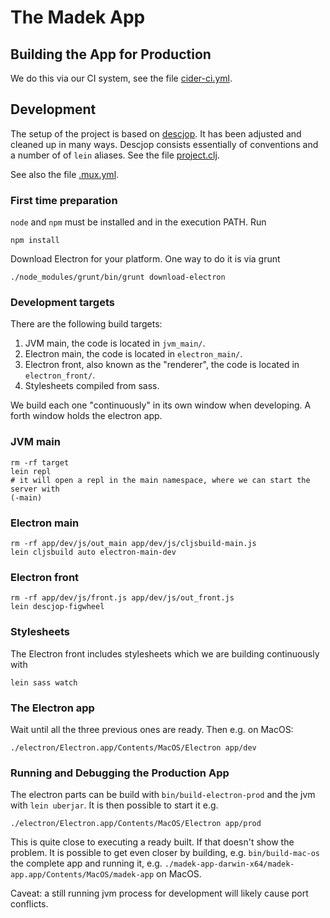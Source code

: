 # The Madek App


## Building the App for Production

We do this via our CI system, see the file [cider-ci.yml](cider-ci.yml).

## Development

The setup of the project is based on
[descjop](https://github.com/karad/lein_template_descjop). It has been adjusted
and cleaned up in many ways. Descjop consists essentially of conventions
and a number of of `lein` aliases. See the file [project.clj](project.clj).

See also the file [.mux.yml](.mux.yml).

### First time preparation

`node` and `npm` must be installed and in the execution PATH. Run

    npm install

Download Electron for your platform. One way to do it is via grunt

    ./node_modules/grunt/bin/grunt download-electron


### Development targets

There are the following build targets:

1. JVM main, the code is located in `jvm_main/`.
2. Electron main, the code is located in `electron_main/`.
3. Electron front, also known as the "renderer", the code is located in `electron_front/`.
4. Stylesheets compiled from sass.

We build each one "continuously" in its own window when developing. A forth
window holds the electron app.

### JVM main

    rm -rf target
    lein repl
    # it will open a repl in the main namespace, where we can start the server with
    (-main)


### Electron main

    rm -rf app/dev/js/out_main app/dev/js/cljsbuild-main.js
    lein cljsbuild auto electron-main-dev


### Electron front

    rm -rf app/dev/js/front.js app/dev/js/out_front.js
    lein descjop-figwheel

### Stylesheets

The Electron front includes stylesheets which we are building continuously with

    lein sass watch

### The Electron app

Wait until all the three previous ones are ready. Then e.g. on MacOS:

    ./electron/Electron.app/Contents/MacOS/Electron app/dev


### Running and Debugging the Production App

The electron parts can be build with `bin/build-electron-prod` and
the jvm with `lein uberjar`. It is then possible to start it e.g.

    ./electron/Electron.app/Contents/MacOS/Electron app/prod

This is quite close to executing a ready built. If that doesn't show the
problem. It is possible to get even closer by building, e.g. `bin/build-mac-os`
the complete app and running it, e.g.
`./madek-app-darwin-x64/madek-app.app/Contents/MacOS/madek-app` on MacOS.

Caveat: a still running jvm process for development will likely cause port
conflicts.


